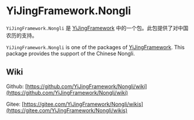 ﻿# YiJingFramework.Nongli

`YiJingFramework.Nongli` 是 [YiJingFramework](https://yjfwk.yueyinqiu.top/) 中的一个包。此包提供了对中国农历的支持。

`YiJingFramework.Nongli` is one of the packages of [YiJingFramework](https://yjfwk.yueyinqiu.top/). This package provides the support of the Chinese Nongli.

## Wiki

Github: [https://github.com/YiJingFramework/Nongli/wiki](https://github.com/YiJingFramework/Nongli/wiki)

Gitee: [https://gitee.com/YiJingFramework/Nongli/wikis](https://gitee.com/YiJingFramework/Nongli/wikis)